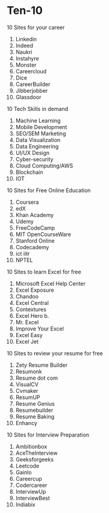 # Ten-10
10 Sites for your career


1. Linkedin
2. Indeed
3. Naukri
4. Instahyre
5. Monster
6. Careercloud
7. Dice
8. CareerBuilder
9. Jibberjobber
10. Glassdoor


10 Tech Skills in demand


1. Machine Learning
2. Mobile Development
3. SEO/SEM Marketing
4. Data Visualization
5. Data Engineering
6. UI/UX Design
7. Cyber-security
8. Cloud Computing/AWS
9. Blockchain
10. IOT


10 Sites for Free Online Education


1. Coursera
2. edX
3. Khan Academy
4. Udemy
5. FreeCodeCamp
6. MIT OpenCourseWare
7. Stanford Online
8. Codecademy
9. ict iitr
10. NPTEL


10 Sites to learn Excel for free


1. Microsoft Excel Help Center
2. Excel Exposure
3. Chandoo
4. Excel Central
5. Contextures
6. Excel Hero b.
7. Mr. Excel
8. Improve Your Excel
9. Excel Easy
10. Excel Jet


10 Sites to review your resume for free


1. Zety Resume Builder
2. Resumonk
3. Resume dot com
4. VisualCV
5. Cvmaker
6. ResumUP
7. Resume Genius
8. Resumebuilder
9. Resume Baking
10. Enhancy


10 Sites for Interview Preparation


1. Ambitionbox
2. AceThelnterview
3. Geeksforgeeks
4. Leetcode
5. Gainlo
6. Careercup
7. Codercareer
8. InterviewUp
9. InterviewBest
10. Indiabix
